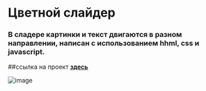 # Цветной слайдер
### В сладере картинки и текст двигаются в разном направлении, написан с использованием hhml, css и javascript. 

##ссылка на проект [__здесь__](https://larisakindalova.github.io/color_slider/)
  
![image](https://github.com/LarisaKindalova/color_slider/assets/120237097/2b31cc96-c832-4c47-b022-a4ccb824cda2)
